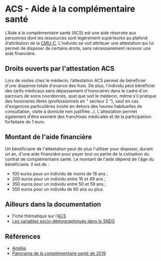 # ACS - Aide à la complémentaire santé
<!-- SPDX-License-Identifier: MPL-2.0 -->
 
L’Aide à la complémentaire santé (ACS) est une aide réservée aux personnes dont les ressources sont légèrement supérieures au plafond d’attribution de la [CMU-C](../fiches/cmu_c.md).
L'individu se voit attribuer une attestation qui lui permet de disposer de certains droits, sans nécessairement recevoir une aide financière.
 
## Droits ouverts par l'attestation ACS
 
Lors de visites chez le médecin, l’attestation ACS permet de bénéficier d'une dispense totale d'avance des frais.
De plus, l'individu peut bénéficier des tarifs médicaux sans dépassement d'honoraires dans le cadre d'un parcours de soins coordonnés, quel que soit le médecin, 
même s'il pratique des honoraires libres (professionnels en " secteur 2 "), 
sauf en cas d'exigences particulières (visite en dehors des heures habituelles de consultation, visite à domicile non justifiée...).
L'attestation permet également d'être exonéré des franchises médicales et de la participatiion forfaitaire de 1 euro.
 
## Montant de l'aide financière

Un bénéficiaire de l'attestation peut de plus l'utiliser pour disposer, durant un an, d'une aide financière pour payer tout ou partie de la cotisation du contrat de complémentaire santé.
Le montant de l'aide dépend de l'âge du bénéficiaire.
Il est de :
- 100 euros pous un individu de moins de 16 ans ;
- 200 euros pour un individu entre 16 et 49 ans ;
- 350 euros pour un individu entre 50 et 59 ans ; 
- 550 euros pour un individu de 60 ans ou plus.

## Ailleurs dans la documentation
- Fiche thématique sur l'[ACS](../fiches/acs.md)
- [Les variables socio-démographiques dans le SNDS](../fiches/variables_sociodemo.md) 

## Références
 
- [Amélie](https://www.ameli.fr/paris/assure/droits-demarches/difficultes-acces-droits-soins/complementaire-sante/complementaire-sante-solidaire?xtor=-GOO&gclid=Cj0KCQjw9_mDBhCGARIsAN3PaFPIEVJfH-GVwMNNrOpEMeg7BANHE5TRxxx_uP5lK2GJuE_JDlpbSY0aAk8GEALw_wcB&gclsrc=aw.ds)
- [Panorama de la complémentaire santé de 2019](https://drees.solidarites-sante.gouv.fr/sites/default/files/2021-03/ve-9.pdf)
